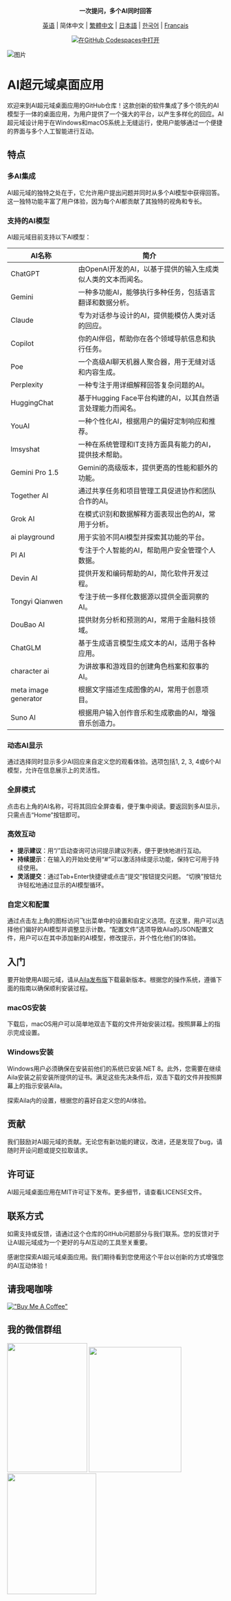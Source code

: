 <div align="center">
  <p><strong>一次提问，多个AI同时回答</strong></p>

 [英语](README.md) | 简体中文 | [繁體中文](README_ZH-TW.md) | [日本語](README_JA-JP.md) | [한국어](README_KO-KR.md) | [Français](README_FR-FR.md)

[![在GitHub Codespaces中打开](https://github.com/codespaces/badge.svg)](https://github.com/win4r/AISuperDomain/releases)

</div>

![图片](https://github.com/win4r/AISuperDomain/assets/42172631/2115997d-8b00-4767-bf79-103b4e53abc3)


# AI超元域桌面应用

欢迎来到AI超元域桌面应用的GitHub仓库！这款创新的软件集成了多个领先的AI模型于一体的桌面应用，为用户提供了一个强大的平台，以产生多样化的回应。AI超元域设计用于在Windows和macOS系统上无缝运行，使用户能够通过一个便捷的界面与多个人工智能进行互动。

## 特点

### 多AI集成
AI超元域的独特之处在于，它允许用户提出问题并同时从多个AI模型中获得回答。这一独特功能丰富了用户体验，因为每个AI都贡献了其独特的视角和专长。

### 支持的AI模型
AI超元域目前支持以下AI模型：

| AI名称             | 简介 |
|--------------------|--------------|
| ChatGPT            | 由OpenAI开发的AI，以基于提供的输入生成类似人类的文本而闻名。 |
| Gemini             | 一种多功能AI，能够执行多种任务，包括语言翻译和数据分析。 |
| Claude             | 专为对话参与设计的AI，提供能模仿人类对话的回应。 |
| Copilot            | 你的AI伴侣，帮助你在各个领域导航信息和执行任务。 |
| Poe                | 一个高级AI聊天机器人聚合器，用于无缝对话和内容生成。 |
| Perplexity         | 一种专注于用详细解释回答复杂问题的AI。 |
| HuggingChat        | 基于Hugging Face平台构建的AI，以其自然语言处理能力而闻名。 |
| YouAI              | 一种个性化AI，根据用户的偏好定制响应和推荐。 |
| lmsyshat           | 一种在系统管理和IT支持方面具有能力的AI，提供技术帮助。 |
| Gemini Pro 1.5     | Gemini的高级版本，提供更高的性能和额外的功能。 |
| Together AI        | 通过共享任务和项目管理工具促进协作和团队合作的AI。 |
| Grok AI            | 在模式识别和数据解释方面表现出色的AI，常用于分析。 |
| ai playground      | 用于实验不同AI模型并探索其功能的平台。 |
| PI AI              | 专注于个人智能的AI，帮助用户安全管理个人数据。 |
| Devin AI           | 提供开发和编码帮助的AI，简化软件开发过程。 |
| Tongyi Qianwen     | 专注于统一多样化数据源以提供全面洞察的AI。 |
| DouBao AI          | 提供财务分析和预测的AI，常用于金融科技领域。 |
| ChatGLM            | 基于生成语言模型生成文本的AI，适用于各种应用。 |
| character ai       | 为讲故事和游戏目的创建角色档案和叙事的AI。 |
| meta image generator | 根据文字描述生成图像的AI，常用于创意项目。 |
| Suno AI            | 根据用户输入创作音乐和生成歌曲的AI，增强音乐创造力。 |


### 动态AI显示
通过选择同时显示多少AI回应来自定义您的观看体验。选项包括1, 2, 3, 4或6个AI模型，允许在信息展示上的灵活性。

### 全屏模式
点击右上角的AI名称，可将其回应全屏查看，便于集中阅读。要返回到多AI显示，只需点击“Home”按钮即可。

### 高效互动
- **提示建议**：用“/”启动查询可访问提示建议列表，便于更快地进行互动。
- **持续提示**：在输入的开始处使用“#”可以激活持续提示功能，保持它可用于持续使用。
- **灵活提交**：通过Tab+Enter快捷键或点击“提交”按钮提交问题。 “切换”按钮允许轻松地通过显示的AI模型循环。

### 自定义和配置
通过点击左上角的图标访问飞出菜单中的设置和自定义选项。在这里，用户可以选择他们偏好的AI模型并调整显示计数。“配置文件”选项导致Aila的JSON配置文件，用户可以在其中添加新的AI模型，修改提示，并个性化他们的体验。

## 入门

要开始使用AI超元域，请从[Aila发布版](https://github.com/win4r/AISuperDomain/releases)下载最新版本。根据您的操作系统，遵循下面的指南以确保顺利安装过程。

### macOS安装
下载后，macOS用户可以简单地双击下载的文件开始安装过程。按照屏幕上的指示完成设置。

### Windows安装
Windows用户必须确保在安装前他们的系统已安装.NET 8。此外，您需要在继续Aila安装之前安装所提供的证书。满足这些先决条件后，双击下载的文件并按照屏幕上的指示安装Aila。

探索Aila内的设置，根据您的喜好自定义您的AI体验。

## 贡献

我们鼓励对AI超元域的贡献。无论您有新功能的建议，改进，还是发现了bug，请随时开设问题或提交拉取请求。

## 许可证

AI超元域桌面应用在MIT许可证下发布。更多细节，请查看LICENSE文件。

## 联系方式

如需支持或反馈，请通过这个仓库的GitHub问题部分与我们联系。您的反馈对于让AI超元域成为一个更好的与AI互动的工具至关重要。

感谢您探索AI超元域桌面应用。我们期待看到您使用这个平台以创新的方式增强您的AI互动体验！

## 请我喝咖啡
[!["Buy Me A Coffee"](https://storage.ko-fi.com/cdn/kofi2.png?v=3)](https://ko-fi.com/aila)

## 我的微信群组

<img src="https://github.com/win4r/AISuperDomain/assets/42172631/6816f225-728a-4979-a6ec-d3a331ef1c21" width="186" height="300">
<img src="https://github.com/win4r/AISuperDomain/assets/42172631/7568cf78-c8ba-4182-aa96-d524d903f2bc" width="214.8" height="291">
<img src="https://github.com/win4r/AISuperDomain/assets/42172631/fefe535c-8153-4046-bfb4-e65eacbf7a33" width="207" height="281">
